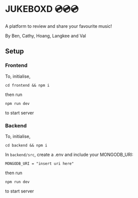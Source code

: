 # JUKEBOXD 💿💿💿
A platform to review and share your favourite music!

By Ben, Cathy, Hoang, Langkee and Val

## Setup

### Frontend
To, initialise,
```
cd frontend && npm i
```
then run
```
npm run dev
```
to start server

### Backend

To, initialise,
```
cd backend && npm i
```

In `backend/src`, create a .env and include your MONGODB_URI:
```
MONGODB_URI = "insert uri here"
```

then run
```
npm run dev
```
to start server
